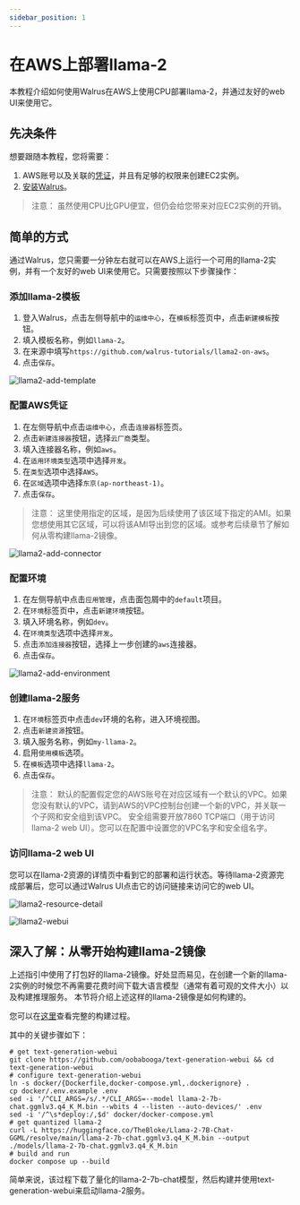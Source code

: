 ```yaml
---
sidebar_position: 1
---
```


# 在AWS上部署llama-2

本教程介绍如何使用Walrus在AWS上使用CPU部署llama-2，并通过友好的web UI来使用它。

## 先决条件

想要跟随本教程，您将需要：

1. AWS账号以及关联的[凭证](https://docs.aws.amazon.com/general/latest/gr/aws-sec-cred-types.html)，并且有足够的权限来创建EC2实例。
2. [安装Walrus](/deploy/standalone)。

> 注意：
> 虽然使用CPU比GPU便宜，但仍会给您带来对应EC2实例的开销。

## 简单的方式

通过Walrus，您只需要一分钟左右就可以在AWS上运行一个可用的llama-2实例，并有一个友好的web UI来使用它。只需要按照以下步骤操作：

### 添加llama-2模板
1. 登入Walrus，点击左侧导航中的`运维中心`，在`模板`标签页中，点击`新建模板`按钮。
2. 填入模板名称，例如`llama-2`。
3. 在来源中填写`https://github.com/walrus-tutorials/llama2-on-aws`。
4. 点击`保存`。

![llama2-add-template](/img/v0.6.0/tutorials/llama2-on-aws/llama2-add-template-cn.png)

### 配置AWS凭证
1. 在左侧导航中点击`运维中心`，点击`连接器`标签页。
2. 点击`新建连接器`按钮，选择`云厂商`类型。
3. 填入连接器名称，例如`aws`。
4. 在`适用环境类型`选项中选择`开发`。
5. 在`类型`选项中选择`AWS`。
6. 在`区域`选项中选择`东京(ap-northeast-1)`。
7. 点击`保存`。

> 注意：
> 这里使用指定的区域，是因为后续使用了该区域下指定的AMI。如果您想使用其它区域，可以将该AMI导出到您的区域。或参考后续章节了解如何从零构建llama-2镜像。

![llama2-add-connector](/img/v0.6.0/tutorials/llama2-on-aws/llama2-add-connector-cn.png)

### 配置环境

1. 在左侧导航中点击`应用管理`，点击面包屑中的`default`项目。
2. 在`环境`标签页中，点击`新建环境`按钮。
3. 填入环境名称，例如`dev`。
4. 在`环境类型`选项中选择`开发`。
5. 点击`添加连接器`按钮，选择上一步创建的`aws`连接器。
6. 点击`保存`。

![llama2-add-environment](/img/v0.6.0/tutorials/llama2-on-aws/llama2-add-environment-cn.png)

### 创建llama-2服务
1. 在`环境`标签页中点击`dev`环境的名称，进入环境视图。
2. 点击`新建资源`按钮。
3. 填入服务名称，例如`my-llama-2`。
4. 启用`使用模板`选项。
5. 在`模板`选项中选择`llama-2`。
6. 点击`保存`。

> 注意：
> 默认的配置假定您的AWS账号在对应区域有一个默认的VPC。如果您没有默认的VPC，请到AWS的VPC控制台创建一个新的VPC，并关联一个子网和安全组到该VPC。
> 安全组需要开放7860 TCP端口（用于访问llama-2 web UI）。您可以在配置中设置您的VPC名字和安全组名字。

### 访问llama-2 web UI

您可以在llama-2资源的详情页中看到它的部署和运行状态。等待llama-2资源完成部署后，您可以通过Walrus UI点击它的访问链接来访问它的web UI。

![llama2-resource-detail](/img/v0.6.0/tutorials/llama2-on-aws/llama2-resource-detail-cn.png)

![llama2-webui](/img/v0.6.0/tutorials/llama2-on-aws/llama2-web-ui.png)

## 深入了解：从零开始构建llama-2镜像

上述指引中使用了打包好的llama-2镜像。好处显而易见，在创建一个新的llama-2实例的时候您不再需要花费时间下载大语言模型（通常有着可观的文件大小）以及构建推理服务。
本节将介绍上述这样的llama-2镜像是如何构建的。

您可以在[这里](https://github.com/walrus-tutorials/llama2-on-aws/blob/build/main.tf)查看完整的构建过程。

其中的关键步骤如下：

```shell
# get text-generation-webui
git clone https://github.com/oobabooga/text-generation-webui && cd text-generation-webui
# configure text-generation-webui
ln -s docker/{Dockerfile,docker-compose.yml,.dockerignore} .
cp docker/.env.example .env
sed -i '/^CLI_ARGS=/s/.*/CLI_ARGS=--model llama-2-7b-chat.ggmlv3.q4_K_M.bin --wbits 4 --listen --auto-devices/' .env
sed -i '/^\s*deploy:/,$d' docker/docker-compose.yml
# get quantized llama-2
curl -L https://huggingface.co/TheBloke/Llama-2-7B-Chat-GGML/resolve/main/llama-2-7b-chat.ggmlv3.q4_K_M.bin --output ./models/llama-2-7b-chat.ggmlv3.q4_K_M.bin
# build and run
docker compose up --build
```

简单来说，该过程下载了量化的llama-2-7b-chat模型，然后构建并使用text-generation-webui来启动llama-2服务。